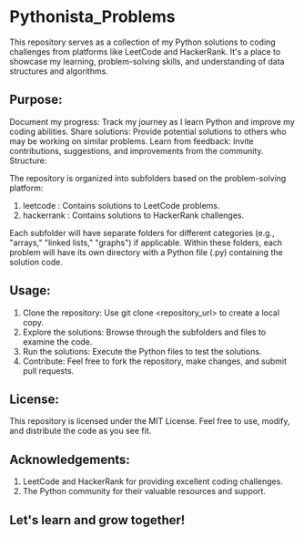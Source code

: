# Pythonista_Problems

This repository serves as a collection of my Python solutions to coding challenges from platforms like LeetCode and HackerRank. It's a place to showcase my learning, problem-solving skills, and understanding of data structures and algorithms.

## Purpose:

Document my progress: Track my journey as I learn Python and improve my coding abilities.
Share solutions: Provide potential solutions to others who may be working on similar problems.
Learn from feedback: Invite contributions, suggestions, and improvements from the community.
Structure:

The repository is organized into subfolders based on the problem-solving platform:
1. leetcode : Contains solutions to LeetCode problems.
2. hackerrank : Contains solutions to HackerRank challenges.

Each subfolder will have separate folders for different categories (e.g., "arrays," "linked lists," "graphs") if applicable. Within these folders, each problem will have its own directory with a Python file (.py) containing the solution code.

## Usage:

1. Clone the repository: Use git clone <repository_url> to create a local copy.
2. Explore the solutions: Browse through the subfolders and files to examine the code.
3. Run the solutions: Execute the Python files to test the solutions.
4. Contribute: Feel free to fork the repository, make changes, and submit pull requests.


## License:

This repository is licensed under the MIT License. Feel free to use, modify, and distribute the code as you see fit.   

## Acknowledgements:

1. LeetCode and HackerRank for providing excellent coding challenges.
2. The Python community for their valuable resources and support.


## Let's learn and grow together! ## 
